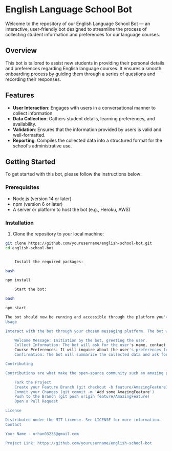 # English Language School Bot

Welcome to the repository of our English Language School Bot — an interactive, user-friendly bot designed to streamline the process of collecting student information and preferences for our language courses.

## Overview

This bot is tailored to assist new students in providing their personal details and preferences regarding English language courses. It ensures a smooth onboarding process by guiding them through a series of questions and recording their responses.

## Features

- **User Interaction**: Engages with users in a conversational manner to collect information.
- **Data Collection**: Gathers student details, learning preferences, and availability.
- **Validation**: Ensures that the information provided by users is valid and well-formatted.
- **Reporting**: Compiles the collected data into a structured format for the school's administrative use.

## Getting Started

To get started with this bot, please follow the instructions below:

### Prerequisites

- Node.js (version 14 or later)
- npm (version 6 or later)
- A server or platform to host the bot (e.g., Heroku, AWS)

### Installation

1. Clone the repository to your local machine:

```bash
git clone https://github.com/yourusername/english-school-bot.git
cd english-school-bot


    Install the required packages:

bash

npm install

    Start the bot:

bash

npm start

The bot should now be running and accessible through the platform you've set up.
Usage

Interact with the bot through your chosen messaging platform. The bot will guide you through the following steps:

    Welcome Message: Initiation by the bot, greeting the user.
    Collect Information: The bot will ask for the user's name, contact information, and language proficiency level.
    Course Preferences: It will inquire about the user's preferences for course scheduling and any specific interests in language learning.
    Confirmation: The bot will summarize the collected data and ask for confirmation from the user.

Contributing

Contributions are what make the open-source community such an amazing place to learn, inspire, and create. Any contributions you make are greatly appreciated.

    Fork the Project
    Create your Feature Branch (git checkout -b feature/AmazingFeature)
    Commit your Changes (git commit -m 'Add some AmazingFeature')
    Push to the Branch (git push origin feature/AmazingFeature)
    Open a Pull Request

License

Distributed under the MIT License. See LICENSE for more information.
Contact

Your Name - orhan03233@gmail.com

Project Link: https://github.com/yourusername/english-school-bot
